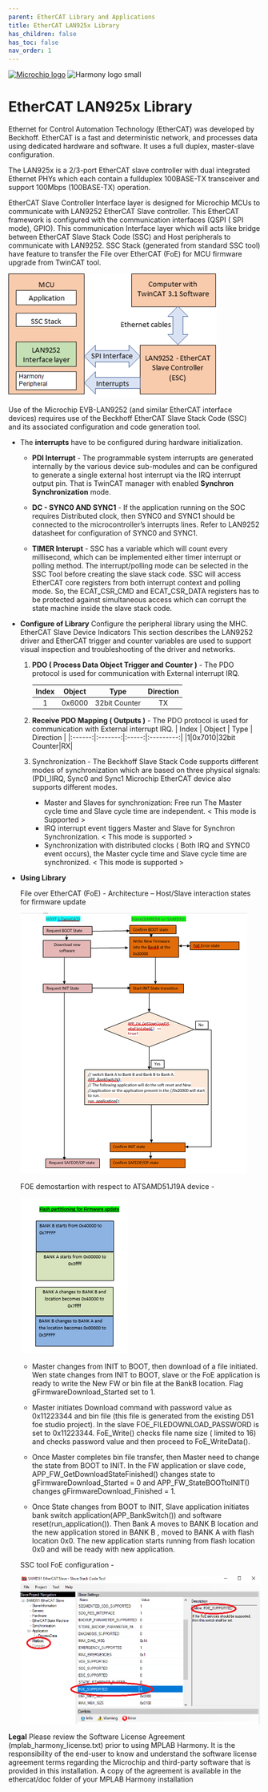 ```yaml
---
parent: EtherCAT Library and Applications
title: EtherCAT LAN925x Library
has_children: false
has_toc: false
nav_order: 1
---
```


[![Microchip logo](https://www.microchip.com/ResourcePackages/Microchip/assets/dist/images/logo.png)](https://www.microchip.com)
![Harmony logo small](https://raw.githubusercontent.com/wiki/Microchip-MPLAB-Harmony/Microchip-MPLAB-Harmony.github.io/images/microchip_mplab_harmony_logo_small.png)

# EtherCAT LAN925x Library

Ethernet for Control Automation Technology (EtherCAT) was developed by Beckhoff. EtherCAT is a fast and deterministic network, and processes data using dedicated hardware and software. It uses a full duplex, master-slave configuration.

The LAN925x is a 2/3-port EtherCAT slave controller with dual integrated Ethernet PHYs which each contain a fullduplex 100BASE-TX transceiver and support 100Mbps (100BASE-TX) operation. 

EtherCAT Slave Controller Interface layer is designed for Microchip MCUs to communicate with LAN9252 EtherCAT Slave controller. This EtherCAT framework is configured with the communication interfaces (QSPI ( SPI mode), GPIO). This communication Interface layer which will acts like bridge between EtherCAT Slave Stack Code (SSC) and Host peripherals to communicate with LAN9252. SSC Stack (generated from standard SSC tool) have feature to transfer the File over EtherCAT (FoE) for MCU firmware upgrade from TwinCAT tool.

![Ethercat Technology](docs/EtherCAT_module_diagram.png)

Use of the Microchip EVB-LAN9252 (and similar EtherCAT interface devices) requires use of the Beckhoff EtherCAT Slave Stack Code (SSC) and its associated configuration and code generation tool.

* The **interrupts** have to be configured during hardware initialization.
    *   **PDI Interrupt** - 
    The programmable system interrupts are generated internally by the various device sub-modules and can be configured to generate a single external host interrupt via the IRQ interrupt output pin. That is TwinCAT manager with  enabled **Synchron Synchronization** mode.

    * **DC - SYNC0 AND SYNC1** - 
    If the application running on the SOC requires Distributed clock, then SYNC0 and SYNC1 should be connected to the microcontroller’s interrupts lines. Refer to LAN9252 datasheet for configuration of SYNC0 and SYNC1.

    * **TIMER Interupt** - 
    SSC has a variable which will count every millisecond, which can be implemented either timer interrupt or polling method. The interrupt/polling mode can be selected in the SSC Tool before creating the slave stack code.
    SSC will access EtherCAT core registers from both interrupt context and polling mode. So, the ECAT_CSR_CMD and ECAT_CSR_DATA registers has to be protected against simultaneous access which can corrupt the state machine inside the slave stack code.

* **Configure of Library**
    Configure the peripheral library using the MHC.
    EtherCAT Slave Device Indicators
    This section describes the LAN9252 driver and EtherCAT trigger and counter variables are used to support visual inspection and troubleshooting of the driver and networks.

    1. **PDO ( Process Data Object Trigger and Counter )** - 
    The PDO protocol is used for communication with External interrupt IRQ.

        | Index  |  Object | Type  | Direction |
        |:------:|:-------:|:-----:|:---------:|
        |1|0x6000|32bit Counter|TX|

    2. **Receive PDO Mapping ( Outputs )** - 
    The PDO protocol is used for communication with External interrupt IRQ.
        | Index  |  Object | Type  | Direction |
        |:------:|:-------:|:-----:|:---------:|
        |1|0x7010|32bit Counter|RX|

    3. Synchronization -
    The Beckhoff Slave Stack Code supports different modes of synchronization which are based on three physical signals: (PDI_)IRQ, Sync0 and Sync1
    Microchip EtherCAT device also supports different modes.
        * Master and Slaves for synchronization: Free run The Master cycle time and Slave cycle time are independent. < This mode is Supported >
        * IRQ interrupt event tiggers Master and Slave for Synchron Synchronization. < This mode is supported >
        * Synchronization with distributed clocks ( Both IRQ and SYNC0 event occurs), the Master cycle time and Slave cycle time are synchronized. < This mode is supported >

* **Using Library**

    File over EtherCAT (FoE) -
    Architecture – Host/Slave interaction states for firmware update

    ![library usage](docs/Firmware_upgrade.png)

    FOE demostartion with respect to ATSAMD51J19A device -

    ![library usage](docs/D51Bankdetails.png)

    * Master changes from INIT to BOOT, then download of a file initiated. Wen state changes from INIT to BOOT, slave or the FoE application is ready to write the New FW or bin file at the BankB location. Flag gFirmwareDownload_Started set to 1.
    
    * Master initiates Download command with password value as 0x11223344 and bin file (this file is generated from the existing D51 foe studio project). In the slave FOE_FILEDOWNLOAD_PASSWORD is set to 0x11223344. FoE_Write() checks file name size ( limited to 16) and checks password value and then proceed to FoE_WriteData().

    * Once Master completes bin file transfer, then Master need to change the state from BOOT to INIT. In the FW application or slave code, APP_FW_GetDownloadStateFinished() changes state to gFirmwareDownload_Started = 0 and APP_FW_StateBOOTtoINIT() changes gFirmwareDownload_Finished = 1.

    * Once State changes from BOOT to INIT, Slave application initiates bank switch application(APP_BankSwitch()) and software reset(run_application()). Then Bank A moves to BANK B location and the new application stored in BANK B , moved to BANK A with flash location 0x0. The new application starts running from flash location 0x0 and will be ready with new application.
    
    SSC tool FoE configuration -

    ![library usage](docs/SSCtool_FoE_configuration.png)

**Legal**
Please review the Software License Agreement (mplab_harmony_license.txt) prior to using MPLAB Harmony. It is the responsibility of the end-user to know and understand the software license agreement terms regarding the Microchip and third-party software that is provided in this installation. A copy of the agreement is available in the ethercat/doc folder of your MPLAB Harmony installation